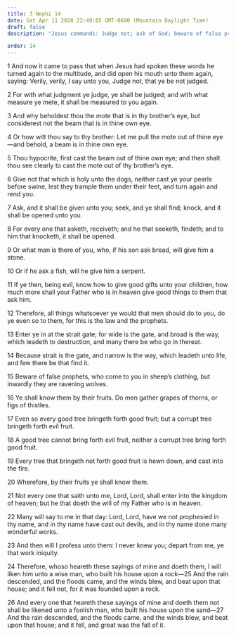```yaml
---
title: 3 Nephi 14
date: Sat Apr 11 2020 22:49:05 GMT-0600 (Mountain Daylight Time)
draft: false
description: "Jesus commands: Judge not; ask of God; beware of false prophets—He promises salvation to those who do the will of the Father—Compare Matthew 7. About A.D. 34."

order: 14
---
```

    
1 And now it came to pass that when Jesus had spoken these words he turned again to the multitude, and did open his mouth unto them again, saying: Verily, verily, I say unto you, Judge not, that ye be not judged.

2 For with what judgment ye judge, ye shall be judged; and with what measure ye mete, it shall be measured to you again.

3 And why beholdest thou the mote that is in thy brother’s eye, but considerest not the beam that is in thine own eye.

4 Or how wilt thou say to thy brother: Let me pull the mote out of thine eye—and behold, a beam is in thine own eye.

5 Thou hypocrite, first cast the beam out of thine own eye; and then shalt thou see clearly to cast the mote out of thy brother’s eye.

6 Give not that which is holy unto the dogs, neither cast ye your pearls before swine, lest they trample them under their feet, and turn again and rend you.

7 Ask, and it shall be given unto you; seek, and ye shall find; knock, and it shall be opened unto you.

8 For every one that asketh, receiveth; and he that seeketh, findeth; and to him that knocketh, it shall be opened.

9 Or what man is there of you, who, if his son ask bread, will give him a stone.

10 Or if he ask a fish, will he give him a serpent.

11 If ye then, being evil, know how to give good gifts unto your children, how much more shall your Father who is in heaven give good things to them that ask him.

12 Therefore, all things whatsoever ye would that men should do to you, do ye even so to them, for this is the law and the prophets.

13 Enter ye in at the strait gate; for wide is the gate, and broad is the way, which leadeth to destruction, and many there be who go in thereat.

14 Because strait is the gate, and narrow is the way, which leadeth unto life, and few there be that find it.

15 Beware of false prophets, who come to you in sheep’s clothing, but inwardly they are ravening wolves.

16 Ye shall know them by their fruits. Do men gather grapes of thorns, or figs of thistles.

17 Even so every good tree bringeth forth good fruit; but a corrupt tree bringeth forth evil fruit.

18 A good tree cannot bring forth evil fruit, neither a corrupt tree bring forth good fruit.

19 Every tree that bringeth not forth good fruit is hewn down, and cast into the fire.

20 Wherefore, by their fruits ye shall know them.

21 Not every one that saith unto me, Lord, Lord, shall enter into the kingdom of heaven; but he that doeth the will of my Father who is in heaven.

22 Many will say to me in that day: Lord, Lord, have we not prophesied in thy name, and in thy name have cast out devils, and in thy name done many wonderful works.

23 And then will I profess unto them: I never knew you; depart from me, ye that work iniquity.

24 Therefore, whoso heareth these sayings of mine and doeth them, I will liken him unto a wise man, who built his house upon a rock—25 And the rain descended, and the floods came, and the winds blew, and beat upon that house; and it fell not, for it was founded upon a rock.

26 And every one that heareth these sayings of mine and doeth them not shall be likened unto a foolish man, who built his house upon the sand—27 And the rain descended, and the floods came, and the winds blew, and beat upon that house; and it fell, and great was the fall of it.
